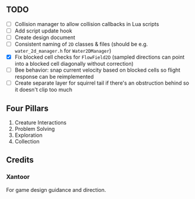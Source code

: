 ## TODO

* [ ] Collision manager to allow collision callbacks in Lua scripts
* [ ] Add script update hook
* [ ] Create design document
* [ ] Consistent naming of `2D` classes & files (should be e.g. `water_2d_manager.h` for `Water2DManager`)
* [x] Fix blocked cell checks for `FlowField2D` (sampled directions can point into a blocked cell diagonally without correction)
* [ ] Bee behavior: snap current velocity based on blocked cells so flight response can be reimplemented
* [ ] Create separate layer for squirrel tail if there's an obstruction behind so it doesn't clip too much

## Four Pillars

1. Creature Interactions
2. Problem Solving
3. Exploration
4. Collection

## Credits

### Xantoor

For game design guidance and direction.
